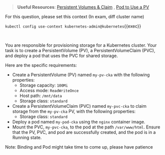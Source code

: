 
> <strong>Useful Resources</strong>: [Persistent Volumes & Claim](https://kubernetes.io/docs/concepts/storage/persistent-volumes/) , [Pod to Use a PV](https://kubernetes.io/docs/tasks/configure-pod-container/configure-persistent-volume-storage/)

For this question, please set this context (In exam, diff cluster name)

`kubectl config use-context kubernetes-admin@kubernetes`{{exec}}

<br>

You are responsible for provisioning storage for a Kubernetes cluster. Your task is to create a PersistentVolume (PV), a PersistentVolumeClaim (PVC), and deploy a pod that uses the PVC for shared storage.

Here are the specific requirements:
* Create a PersistentVolume (PV) named `my-pv-cka` with the following properties:
    * Storage capacity: `100Mi`
    * Access mode: `ReadWriteOnce`
    * Host path: `/mnt/data`
    * Storage class: `standard`
* Create a PersistentVolumeClaim (PVC) named `my-pvc-cka` to claim storage from the `my-pv-cka` PV, with the following properties:
    * Storage class: `standard`
* Deploy a pod named `my-pod-cka` using the `nginx` container image.
* Mount the PVC, `my-pvc-cka`, to the pod at the path `/var/www/html`.
Ensure that the PV, PVC, and pod are successfully created, and the pod is in a Running state.

Note: Binding and Pod might take time to come up, please have patience